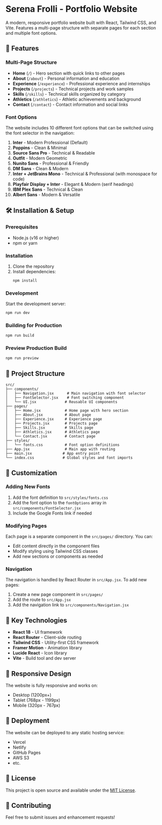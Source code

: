 # Serena Frolli - Portfolio Website

A modern, responsive portfolio website built with React, Tailwind CSS, and Vite. Features a multi-page structure with separate pages for each section and multiple font options.

## 🚀 Features

### Multi-Page Structure
- **Home** (`/`) - Hero section with quick links to other pages
- **About** (`/about`) - Personal information and education
- **Experience** (`/experience`) - Professional experience and internships
- **Projects** (`/projects`) - Technical projects and work samples
- **Skills** (`/skills`) - Technical skills organized by category
- **Athletics** (`/athletics`) - Athletic achievements and background
- **Contact** (`/contact`) - Contact information and social links

### Font Options
The website includes 10 different font options that can be switched using the font selector in the navigation:

1. **Inter** - Modern Professional (Default)
2. **Poppins** - Clean & Minimal
3. **Source Sans Pro** - Technical & Readable
4. **Outfit** - Modern Geometric
5. **Nunito Sans** - Professional & Friendly
6. **DM Sans** - Clean & Modern
7. **Inter + JetBrains Mono** - Technical & Professional (with monospace for code)
8. **Playfair Display + Inter** - Elegant & Modern (serif headings)
9. **IBM Plex Sans** - Technical & Clean
10. **Albert Sans** - Modern & Versatile

## 🛠️ Installation & Setup

### Prerequisites
- Node.js (v16 or higher)
- npm or yarn

### Installation
1. Clone the repository
2. Install dependencies:
   ```bash
   npm install
   ```

### Development
Start the development server:
```bash
npm run dev
```

### Building for Production
```bash
npm run build
```

### Preview Production Build
```bash
npm run preview
```

## 📁 Project Structure

```
src/
├── components/
│   ├── Navigation.jsx      # Main navigation with font selector
│   ├── FontSelector.jsx    # Font switching component
│   └── UI.jsx             # Reusable UI components
├── pages/
│   ├── Home.jsx           # Home page with hero section
│   ├── About.jsx          # About page
│   ├── Experience.jsx     # Experience page
│   ├── Projects.jsx       # Projects page
│   ├── Skills.jsx         # Skills page
│   ├── Athletics.jsx      # Athletics page
│   └── Contact.jsx        # Contact page
├── styles/
│   └── fonts.css          # Font option definitions
├── App.jsx                # Main app with routing
├── main.jsx              # App entry point
└── index.css             # Global styles and font imports
```

## 🎨 Customization

### Adding New Fonts
1. Add the font definition to `src/styles/fonts.css`
2. Add the font option to the `fontOptions` array in `src/components/FontSelector.jsx`
3. Include the Google Fonts link if needed

### Modifying Pages
Each page is a separate component in the `src/pages/` directory. You can:
- Edit content directly in the component files
- Modify styling using Tailwind CSS classes
- Add new sections or components as needed

### Navigation
The navigation is handled by React Router in `src/App.jsx`. To add new pages:
1. Create a new page component in `src/pages/`
2. Add the route to `src/App.jsx`
3. Add the navigation link to `src/components/Navigation.jsx`

## 🎯 Key Technologies

- **React 18** - UI framework
- **React Router** - Client-side routing
- **Tailwind CSS** - Utility-first CSS framework
- **Framer Motion** - Animation library
- **Lucide React** - Icon library
- **Vite** - Build tool and dev server

## 📱 Responsive Design

The website is fully responsive and works on:
- Desktop (1200px+)
- Tablet (768px - 1199px)
- Mobile (320px - 767px)

## 🚀 Deployment

The website can be deployed to any static hosting service:
- Vercel
- Netlify
- GitHub Pages
- AWS S3
- etc.

## 📝 License

This project is open source and available under the [MIT License](LICENSE).

## 🤝 Contributing

Feel free to submit issues and enhancement requests!
